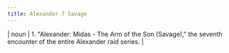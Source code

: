 ```yaml
---
title: Alexander 7 Savage
---
```

| noun | 1.  	"Alexander: Midas - The Arm of the Son (Savage)," the seventh encounter of the entire Alexander raid series.	|